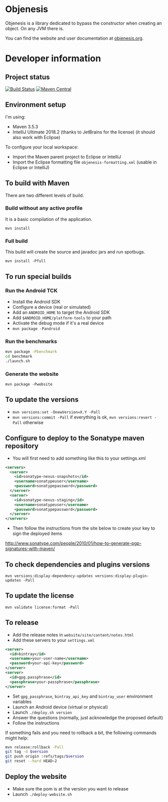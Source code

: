 # Objenesis

Objenesis is a library dedicated to bypass the constructor when creating an object. On any JVM there is.

You can find the website and user documentation at [objenesis.org](http://objenesis.org).

# Developer information

## Project status

[![Build Status](https://travis-ci.org/easymock/objenesis.svg?branch=master)](https://travis-ci.org/easymock/objenesis)
[![Maven Central](https://maven-badges.herokuapp.com/maven-central/org.objenesis/objenesis/badge.svg)](https://maven-badges.herokuapp.com/maven-central/org.objenesis/objenesis)

## Environment setup

I'm using:
- Maven 3.5.3
- IntelliJ Ultimate 2018.2 (thanks to JetBrains for the license) (it should also work with Eclipse)

To configure your local workspace:
- Import the Maven parent project to Eclipse or IntelliJ
- Import the Eclipse formatting file `objenesis-formatting.xml` (usable in Eclipse or IntelliJ)

## To build with Maven

There are two different levels of build.

### Build without any active profile

It is a basic compilation of the application.

`mvn install`

### Full build

This build will create the source and javadoc jars and run spotbugs.

`mvn install -Pfull`

## To run special builds

### Run the Android TCK

- Install the Android SDK
- Configure a device (real or simulated)
- Add an `ANDROID_HOME` to target the Android SDK
- Add `$ANDROID_HOME/platform-tools` to your path
- Activate the debug mode if it's a real device
- `mvn package -Pandroid`

### Run the benchmarks

```bash
mvn package -Pbenchmark
cd benchmark
./launch.sh
```

### Generate the website

`mvn package -Pwebsite`

## To update the versions

- `mvn versions:set -DnewVersion=X.Y -Pall`
- `mvn versions:commit -Pall` if everything is ok, `mvn versions:revert -Pall` otherwise

## Configure to deploy to the Sonatype maven repository

- You will first need to add something like this to your settings.xml
```xml
<servers>
  <server>
    <id>sonatype-nexus-snapshots</id>
    <username>sonatypeuser</username>
    <password>sonatypepassword</password>
  </server>
  <server>
    <id>sonatype-nexus-staging</id>
    <username>sonatypeuser</username>
    <password>sonatypepassword</password>
  </server>
</servers>
```
- Then follow the instructions from the site below to create your key to sign the deployed items

http://www.sonatype.com/people/2010/01/how-to-generate-pgp-signatures-with-maven/

## To check dependencies and plugins versions

`mvn versions:display-dependency-updates versions:display-plugin-updates -Pall`

## To update the license

`mvn validate license:format -Pall`

## To release

* Add the release notes in `website/site/content/notes.html`
* Add these servers to your `settings.xml`

```xml
<server>
  <id>bintray</id>
  <username>your-user-name</username>
  <password>your-api-key</password>
</server>
<server>
  <id>gpg.passphrase</id>
  <passphrase>your-passphrase</passphrase>
</server>
```

* Set `gpg_passphrase`, `bintray_api_key` and `bintray_user` environment variables
* Launch an Android device (virtual or physical) 
* Launch `./deploy.sh version`
* Answer the questions (normally, just acknowledge the proposed default)
* Follow the instructions

If something fails and you need to rollback a bit, the following commands might help:
```bash
mvn release:rollback -Pall
git tag -d $version
git push origin :refs/tags/$version
git reset --hard HEAD~2
```

## Deploy the website

* Make sure the pom is at the version you want to release
* Launch `./deploy-website.sh`
